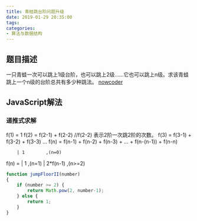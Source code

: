 ```yaml
---
title: 青蛙跳台阶问题升级
date: 2019-01-29 20:35:00
tags:
categories:
- 算法与数据结构
---
```


## 题目描述
一只青蛙一次可以跳上1级台阶，也可以跳上2级……它也可以跳上n级。求该青蛙跳上一个n级的台阶总共有多少种跳法。
[nowcoder](https://www.nowcoder.com/practice/22243d016f6b47f2a6928b4313c85387?tpId=13&tqId=11162&tPage=1&rp=1&ru=/ta/coding-interviews&qru=/ta/coding-interviews/question-ranking)


## JavaScript解法

### 递推式求解

f(1) = 1
f(2) = f(2-1) + f(2-2)         //f(2-2) 表示2阶一次跳2阶的次数。
f(3) = f(3-1) + f(3-2) + f(3-3) 
...
f(n) = f(n-1) + f(n-2) + f(n-3) + ... + f(n-(n-1)) + f(n-n) 

        | 1        ,(n=0)
f(n) =  | 1        ,(n=1)
        | 2*f(n-1) ,(n>=2)


```javascript
function jumpFloorII(number)
{
    if (number >= 2) {
        return Math.pow(2, number-1);
    } else {
        return 1;
    }
}
```